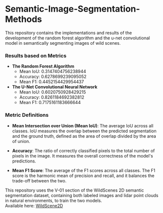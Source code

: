 # Semantic-Image-Segmentation-Methods

This repository contains the implementations and results of the development of the random forest algorithm
and the u-net convolutional model in semantically segmenting images of wild scenes. 

### Results based on Metrics

* **The Random Forest Algorithm**
    * Mean IoU: 0.3147404756238944
    * Accuracy: 0.6278699239095052
    * Mean F1: 0.4452154429954437
* **The U-Net Convolutional Neural Network**
    * Mean IoU: 0.6020750928429215
    * Accuracy: 0.8261184692382812
    * Mean F1: 0.7175161183666644

### Metric Definitions

- **Mean Intersection over Union (Mean IoU)**: The average IoU across all classes. IoU measures the overlap between the predicted segmentation and the ground truth, defined as the area of overlap divided by the area of union.
  
- **Accuracy**: The ratio of correctly classified pixels to the total number of pixels in the image. It measures the overall correctness of the model's predictions.

- **Mean F1 Score**: The average of the F1 scores across all classes. The F1 score is the harmonic mean of precision and recall, and it balances the trade-off between the two.

This repository uses the V-01 section of the WildScenes 2D semantic segmentation dataset, containing both labeled images and lidar point clouds in natural environments, to train the two models.  
Available here: [WildScene2D](https://data.csiro.au/collection/csiro:61541)

